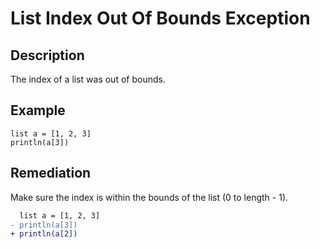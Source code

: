 # List Index Out Of Bounds Exception

## Description

The index of a list was out of bounds.

## Example

```step
list a = [1, 2, 3]
println(a[3])
```

## Remediation

Make sure the index is within the bounds of the list (0 to length - 1).

```diff
  list a = [1, 2, 3]
- println(a[3])
+ println(a[2])
```
